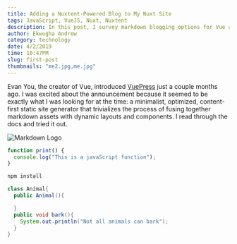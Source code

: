 ```yaml
---
title: Adding a Nuxtent-Powered Blog to My Nuxt Site
tags: JavaScript, VueJS, Nuxt, Nuxtent
description: In this post, I survey markdown blogging options for Vue and React, and briefly describe the process of adding a blog to my Nuxt site using the currently unmaintained Nuxtent module.
author: Ekwugha Andrew
category: technology
date: 4/2/2019
time: 10:47PM
slug: first-post
thumbnails: "me2.jpg,me.jpg"
---
```


Evan You, the creator of Vue, introduced [VuePress](https://vuepress.vuejs.org/) just a couple months ago. I was excited about the announcement because it seemed to be exactly what I was looking for at the time: a minimalist, optimized, content-first static site generator that trivializes the process of fusing together markdown assets with dynamic layouts and components. I read through the docs and tried it out.

<image-view name='bottom.jpg'></image-view>

![Markdown Logo](https://markdown-here.com/img/icon256.png)

```js
function print() {
  console.log("This is a javaScript function");
}
```

```bash
npm install
```

<image-view name = 'blog3.jpg'><image-view>

```java
class Animal{
  public Animal(){

  }
  public void bark(){
    System.out.println("Not all animals can bark");
  }
}
```
